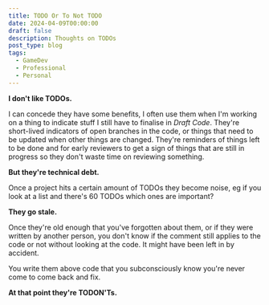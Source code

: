 ```yaml
---
title: TODO Or To Not TODO
date: 2024-04-09T00:00:00
draft: false
description: Thoughts on TODOs
post_type: blog
tags:
  - GameDev
  - Professional
  - Personal
---
```

**I don't like TODOs.**

I can concede they have some benefits, I often use them when I'm working on a thing to indicate stuff I still have to finalise in *Draft Code*. They're short-lived indicators of open branches in the code, or things that need to be updated when other things are changed. They're reminders of things left to be done and for early reviewers to get a sign of things that are still in progress so they don't waste time on reviewing something.

**But they're technical debt.**

Once a project hits a certain amount of TODOs they become noise, eg if you look at a list and there's 60 TODOs which ones are important?

**They go stale.**

Once they're old enough that you've forgotten about them, or if they were written by another person, you don't know if the comment still applies to the code or not without looking at the code. It might have been left in by accident.

You write them above code that you subconsciously know you're never come to come back and fix.

**At that point they're TODON'Ts.**


